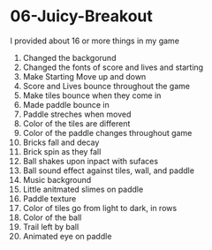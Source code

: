 # 06-Juicy-Breakout

I provided about 16 or more things in my game

1. Changed the backgorund
2. Changed the fonts of score and lives and starting
3. Make Starting Move up and down
4. Score and Lives bounce throughout the game 
5. Make tiles bounce when they come in 
6. Made paddle bounce in 
7. Paddle streches when moved
8. Color of the tiles are different
9. Color of the paddle changes throughout game
10. Bricks fall and decay
11. Brick spin as they fall
12. Ball shakes upon inpact with sufaces
13. Ball sound effect against tiles, wall, and paddle
14. Music background
15. Little anitmated slimes on paddle
16. Paddle texture
17. Color of tiles go from light to dark, in rows
18. Color of the ball
19. Trail left by ball
20. Animated eye on paddle

